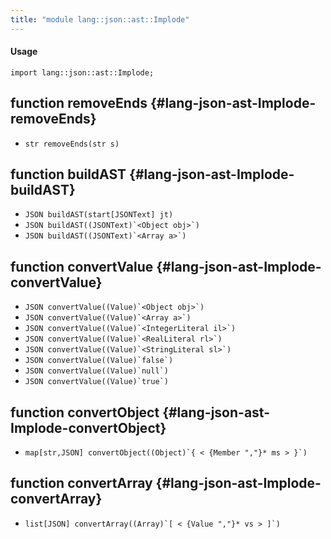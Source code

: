 ```yaml
---
title: "module lang::json::ast::Implode"
---
```


#### Usage

`import lang::json::ast::Implode;`


## function removeEnds {#lang-json-ast-Implode-removeEnds}

* ``str removeEnds(str s)``

## function buildAST {#lang-json-ast-Implode-buildAST}

* ``JSON buildAST(start[JSONText] jt)``
* ``JSON buildAST((JSONText)`<Object obj>`)``
* ``JSON buildAST((JSONText)`<Array a>`)``

## function convertValue {#lang-json-ast-Implode-convertValue}

* ``JSON convertValue((Value)`<Object obj>`)``
* ``JSON convertValue((Value)`<Array a>`)``
* ``JSON convertValue((Value)`<IntegerLiteral il>`)``
* ``JSON convertValue((Value)`<RealLiteral rl>`)``
* ``JSON convertValue((Value)`<StringLiteral sl>`)``
* ``JSON convertValue((Value)`false`)``
* ``JSON convertValue((Value)`null`)``
* ``JSON convertValue((Value)`true`)``

## function convertObject {#lang-json-ast-Implode-convertObject}

* ``map[str,JSON] convertObject((Object)`{ < {Member ","}* ms > }`)``

## function convertArray {#lang-json-ast-Implode-convertArray}

* ``list[JSON] convertArray((Array)`[ < {Value ","}* vs > ]`)``

